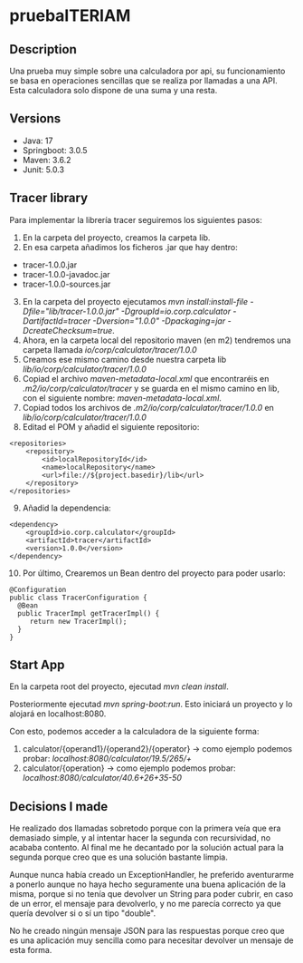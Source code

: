 # pruebaITERIAM

## Description

Una prueba muy simple sobre una calculadora por api, su funcionamiento se basa en operaciones sencillas que se realiza por llamadas a una API. Esta calculadora solo dispone de una suma y una resta.

## Versions

- Java: 17
- Springboot: 3.0.5
- Maven: 3.6.2
- Junit: 5.0.3

## Tracer library

Para implementar la librería tracer seguiremos los siguientes pasos:
1. En la carpeta del proyecto, creamos la carpeta lib.
2. En esa carpeta añadimos los ficheros .jar que hay dentro:
- tracer-1.0.0.jar
- tracer-1.0.0-javadoc.jar
- tracer-1.0.0-sources.jar
3. En la carpeta del proyecto ejecutamos *mvn install:install-file -Dfile="lib/tracer-1.0.0.jar" -DgroupId=io.corp.calculator -DartifactId=tracer -Dversion="1.0.0" -Dpackaging=jar -DcreateChecksum=true*.
4. Ahora, en la carpeta local del repositorio maven (en m2) tendremos una carpeta llamada *io/corp/calculator/tracer/1.0.0*
5. Creamos ese mismo camino desde nuestra carpeta lib *lib/io/corp/calculator/tracer/1.0.0*
6. Copiad el archivo *maven-metadata-local.xml* que encontraréis en *.m2/io/corp/calculator/tracer* y se guarda en el mismo camino en lib, con el siguiente nombre: *maven-metadata-local.xml*.
7. Copiad todos los archivos de *.m2/io/corp/calculator/tracer/1.0.0* en *lib/io/corp/calculator/tracer/1.0.0*
8. Editad el POM y añadid el siguiente repositorio:
```
<repositories>
    <repository>
        <id>localRepositoryId</id>
        <name>localRepository</name>
        <url>file://${project.basedir}/lib</url>
    </repository>
</repositories>
```
9. Añadid la dependencia:
```
<dependency>
    <groupId>io.corp.calculator</groupId>
    <artifactId>tracer</artifactId>
    <version>1.0.0</version>
</dependency>
```
10. Por último, Crearemos un Bean dentro del proyecto para poder usarlo:
```
@Configuration
public class TracerConfiguration {
  @Bean
  public TracerImpl getTracerImpl() {
     return new TracerImpl();
  }
}
```
## Start App

En la carpeta root del proyecto, ejecutad *mvn clean install*.

Posteriormente ejecutad *mvn spring-boot:run*.
Esto iniciará un proyecto y lo alojará en localhost:8080.

Con esto, podemos acceder a la calculadora de la siguiente forma:

1. calculator/{operand1}/{operand2}/{operator} -> como ejemplo podemos probar: *localhost:8080/calculator/19.5/265/+*
2. calculator/{operation} -> como ejemplo podemos probar: *localhost:8080/calculator/40.6+26+35-50*

## Decisions I made

He realizado dos llamadas sobretodo porque con la primera veía que era demasiado simple, y al intentar hacer la segunda con recursividad, no acababa contento. Al final me he decantado por la solución actual para la segunda porque creo que es una solución bastante limpia.

Aunque nunca había creado un ExceptionHandler, he preferido aventurarme a ponerlo aunque no haya hecho seguramente una buena aplicación de la misma, porque si no tenía que devolver un String para poder cubrir, en caso de un error, el mensaje para devolverlo, y no me parecía correcto ya que quería devolver si o sí un tipo "double".

No he creado ningún mensaje JSON para las respuestas porque creo que es una aplicación muy sencilla como para necesitar devolver un mensaje de esta forma.